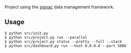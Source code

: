 Project using the [signac](https://signac.io) data management framework.

## Usage

```console
$ python src/init.py
$ python src/project.py run --parallel
$ python src/project.py status --pretty --full --stack
$ python src/dashboard.py run --host 0.0.0.0 --port 5000
```

